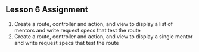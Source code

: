 ## Lesson 6 Assignment

1. Create a route, controller and action, and view to display a list of mentors and write request specs that test the route
2. Create a route, controller and action, and view to display a single mentor and write request specs that test the route

